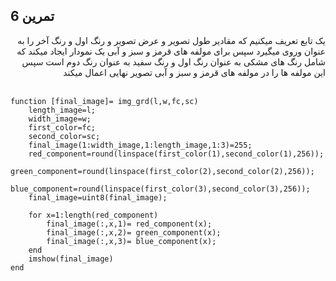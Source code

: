 ## تمرین 6
<div dir='rtl'>
  یک تابع تعریف میکنیم که مقادیر طول تصویر و عرض تصویر و رنگ اول و رنگ آخر را به عنوان وروی میگیرد سپس برای مولفه های قرمز و سبز و آبی یک نمودار ایجاد میکند که شامل رنگ های مشکی به عنوان رنگ اول و رنگ سفید به عنوان رنگ دوم است  سپس این مولفه ها را در مولفه های قرمز و سبز و آبی تصویر نهایی اعمال میکند
</div>
</br>

```
function [final_image]= img_grd(l,w,fc,sc)
    length_image=l;
    width_image=w;
    first_color=fc;
    second_color=sc;
    final_image(1:width_image,1:length_image,1:3)=255;  
    red_component=round(linspace(first_color(1),second_color(1),256));
    green_component=round(linspace(first_color(2),second_color(2),256));
    blue_component=round(linspace(first_color(3),second_color(3),256));
    final_image=uint8(final_image);
    
    for x=1:length(red_component)
        final_image(:,x,1)= red_component(x); 
        final_image(:,x,2)= green_component(x); 
        final_image(:,x,3)= blue_component(x); 
    end
    imshow(final_image)
end
```
